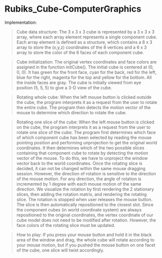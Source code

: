 # Rubiks_Cube-ComputerGraphics
Implementation:

>	Cube data structure:
The 3 x 3 x 3 cube is represented by a 3 x 3 x 3 array, where each array element represents a single component cube. Each array element is defined as a structure, which contains a 8 x 3 array to store the (x,y,z) coordinates of the 8 vertices and a 6 x 3 array to store the color of the 6 faces of each component cube.


>	Cube initialization:
The original vertex coordinates and face colors are assigned in the function initCube(). The initial cube is centered at (0, 0, 0). It has green for the front face, cyan for the back, red for the left, blue for the right, magenta for the top and yellow for the bottom. All the inside faces are gray. The cube is initially viewed from eye position (5, 5, 5) to give a 3-D view of the cube.

>	Rotating whole cube:
When the left mouse button is clicked outside the cube, the program interprets it as a request from the user to rotate the entire cube. The program then detects the motion vector of the mouse to determine which direction to rotate the cube.

>	Rotating one slice of the cube:
When the left mouse button is clicked on the cube, the program interprets it as a request from the user to rotate one slice of the cube. The program first determines which face of which component cube has been selected by reading the mouse pointing position and performing unprojection to get the original world coordinates. It then determines which of the two possible slices containing that component cube to rotate by detecting the motion vector of the mouse. To do this, we have to unproject the window vector back to the world coordinates. Once the rotating slice is decided, it can not be changed within the same mouse dragging session. However, the direction of rotation is sensitive to the direction of the mouse motion. For any direction, the angle of rotation is incremented by 1 degree with each mouse motion of the same direction. We visualize the rotation by first rendering the 2 stationary slices, then adding the rotation matrix, and rendering the rotating slice. The rotation is stopped when user releases the mouse button. The slice is then automatically repositioned to the closest slot. Since the component cubes (in world coordinate system) are always repositioned to the original coordinates, the vertex coordinate of our cube model does not need to be modified after rotation. However, the face colors of the rotating slice must be updated.

> How to play:
If you press your mouse button and hold it in the black area of the window and drag, the whole cube will rotate according to your mouse motion, but if you pushed the mouse button on one facet of the cube, one slice will twist accordingly.

